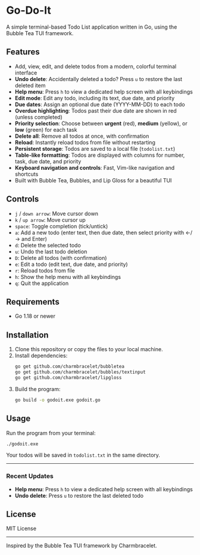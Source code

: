 # Go-Do-It

A simple terminal-based Todo List application written in Go, using the Bubble Tea TUI framework.

## Features

- Add, view, edit, and delete todos from a modern, colorful terminal interface
- **Undo delete**: Accidentally deleted a todo? Press `u` to restore the last deleted item
- **Help menu**: Press `h` to view a dedicated help screen with all keybindings
- **Edit mode**: Edit any todo, including its text, due date, and priority
- **Due dates**: Assign an optional due date (YYYY-MM-DD) to each todo
- **Overdue highlighting**: Todos past their due date are shown in red (unless completed)
- **Priority selection**: Choose between **urgent** (red), **medium** (yellow), or **low** (green) for each task
- **Delete all**: Remove all todos at once, with confirmation
- **Reload**: Instantly reload todos from file without restarting
- **Persistent storage**: Todos are saved to a local file (`todolist.txt`)
- **Table-like formatting**: Todos are displayed with columns for number, task, due date, and priority
- **Keyboard navigation and controls**: Fast, Vim-like navigation and shortcuts
- Built with Bubble Tea, Bubbles, and Lip Gloss for a beautiful TUI

## Controls

- `j` / `down arrow`: Move cursor down
- `k` / `up arrow`: Move cursor up
- `space`: Toggle completion (tick/untick)
- `a`: Add a new todo (enter text, then due date, then select priority with ←/→ and Enter)
- `d`: Delete the selected todo
- `u`: Undo the last todo deletion
- `D`: Delete all todos (with confirmation)
- `e`: Edit a todo (edit text, due date, and priority)
- `r`: Reload todos from file
- `h`: Show the help menu with all keybindings
- `q`: Quit the application

## Requirements

- Go 1.18 or newer

## Installation

1. Clone this repository or copy the files to your local machine.
2. Install dependencies:
   ```sh
   go get github.com/charmbracelet/bubbletea
   go get github.com/charmbracelet/bubbles/textinput
   go get github.com/charmbracelet/lipgloss
   ```
3. Build the program:
   ```sh
   go build -o godoit.exe godoit.go
   ```

## Usage

Run the program from your terminal:

```sh
./godoit.exe
```

Your todos will be saved in `todolist.txt` in the same directory.

---

### Recent Updates

- **Help menu**: Press `h` to view a dedicated help screen with all keybindings
- **Undo delete**: Press `u` to restore the last deleted todo

## License

MIT License

---

Inspired by the Bubble Tea TUI framework by Charmbracelet.

